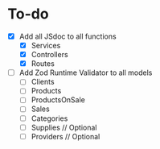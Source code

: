 # To-do

- [x] Add all JSdoc to all functions
  - [x] Services
  - [x] Controllers
  - [x] Routes
- [ ] Add Zod Runtime Validator to all models
  - [ ] Clients
  - [ ] Products
  - [ ] ProductsOnSale
  - [ ] Sales
  - [ ] Categories
  - [ ] Supplies // Optional
  - [ ] Providers // Optional
